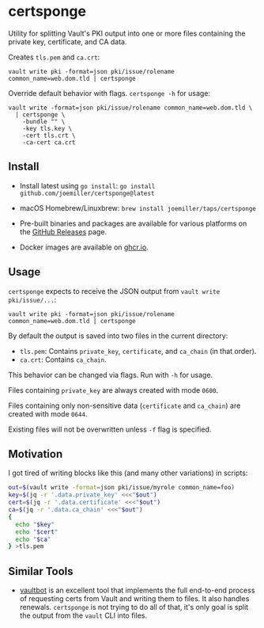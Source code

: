 # certsponge

Utility for splitting Vault's PKI output into one or more files containing the private key, certificate, and CA data.

Creates `tls.pem` and `ca.crt`:

```console
vault write pki -format=json pki/issue/rolename common_name=web.dom.tld | certsponge
```

Override default behavior with flags. `certsponge -h` for usage:

```console
vault write -format=json pki/issue/rolename common_name=web.dom.tld \
  | certsponge \
    -bundle "" \
    -key tls.key \
    -cert tls.crt \
    -ca-cert ca.crt
```

## Install

* Install latest using `go install`: `go install github.com/joemiller/certsponge@latest`

* macOS Homebrew/Linuxbrew: `brew install joemiller/taps/certsponge`

* Pre-built binaries and packages are available for various platforms on the [GitHub Releases](https://github.com/joemiller/certsponge/releases) page.

* Docker images are available on [ghcr.io](https://github.com/joemiller/certsponge/pkgs/container/certsponge).

## Usage

`certsponge` expects to receive the JSON output from `vault write pki/issue/...`:

```console
vault write pki -format=json pki/issue/rolename common_name=web.dom.tld | certsponge
```

By default the output is saved into two files in the current directory:

- `tls.pem`: Contains `private_key`, `certificate`, and `ca_chain` (in that order).
- `ca.crt`: Contains `ca_chain`.

This behavior can be changed via flags. Run with `-h` for usage.


Files containing `private_key` are always created with mode `0600`.

Files containing only non-sensitive data (`certificate` and `ca_chain`) are created with mode `0644`.

Existing files will not be overwritten unless `-f` flag is specified.

## Motivation

I got tired of writing blocks like this (and many other variations) in scripts:

```sh
out=$(vault write -format=json pki/issue/myrole common_name=foo)
key=$(jq -r '.data.private_key' <<<"$out")
cert=$(jq -r '.data.certificate' <<<"$out")
ca=$(jq -r '.data.ca_chain' <<<"$out")
{
  echo "$key"
  echo "$cert"
  echo "$ca"
} >tls.pem
```

## Similar Tools

- [vaultbot](https://gitlab.com/msvechla/vaultbot) is an excellent tool that implements the full
end-to-end process of requesting certs from Vault and writing them to files. It also handles
renewals. `certsponge` is not trying to do all of that, it's only goal is split the output
from the `vault` CLI into files.
